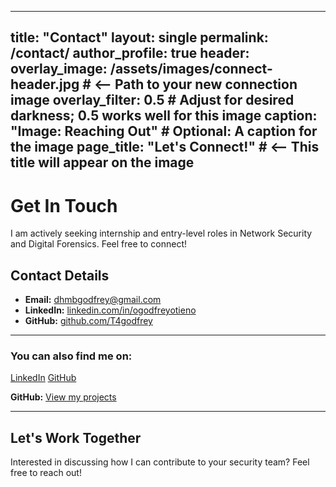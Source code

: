 
---
title: "Contact"
layout: single
permalink: /contact/
author_profile: true
header:
  overlay_image: /assets/images/connect-header.jpg # <-- Path to your new connection image
  overlay_filter: 0.5 # Adjust for desired darkness; 0.5 works well for this image
  caption: "Image: Reaching Out" # Optional: A caption for the image
page_title: "Let's Connect!" # <-- This title will appear on the image
---
# Get In Touch

I am actively seeking internship and entry-level roles in Network Security and Digital Forensics. Feel free to connect!

## Contact Details

* **Email:** [dhmbgodfrey@gmail.com](mailto:dhmbgodfrey@gmail.com)
* **LinkedIn:** [linkedin.com/in/ogodfreyotieno](https://www.linkedin.com/in/ogodfreyotieno)
* **GitHub:** [github.com/T4godfrey](https://github.com/T4godfrey)

---

### You can also find me on:

<a href="https://www.linkedin.com/in/ogodfreyotieno" class="btn btn--linkedin"><i class="fab fa-linkedin"></i> LinkedIn</a>
<a href="https://github.com/T4godfrey" class="btn btn--github"><i class="fab fa-github"></i> GitHub</a>

**GitHub:** [View my projects](https://github.com/T4godfrey)

---

## Let's Work Together
Interested in discussing how I can contribute to your security team? Feel free to reach out!
